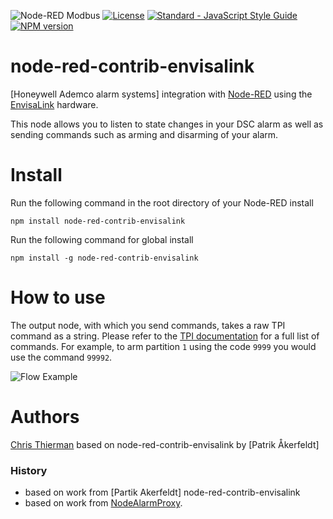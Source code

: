 ![Node-RED Modbus](http://b.repl.ca/v1/Node--RED-Modbus-green.png)
[![License](https://img.shields.io/badge/License-Apache%202.0-blue.svg)](https://opensource.org/licenses/Apache-2.0)
[![Standard - JavaScript Style Guide](https://img.shields.io/badge/code%20style-standard-brightgreen.svg)](http://standardjs.com/)
[![NPM version](https://badge.fury.io/js/node-red-contrib-envisalink.png)](https://www.npmjs.com/package/node-red-contrib-envisalink)
# node-red-contrib-envisalink
[Honeywell Ademco alarm systems] integration with [Node-RED] using the [EnvisaLink] hardware.

This node allows you to listen to state changes in your DSC alarm as well as sending
commands such as arming and disarming of your alarm.

# Install

Run the following command in the root directory of your Node-RED install

    npm install node-red-contrib-envisalink

Run the following command for global install

    npm install -g node-red-contrib-envisalink

# How to use

The output node, with which you send commands, takes a raw TPI command as a string.
Please refer to the [TPI documentation] for a full list of commands.
For example, to arm partition `1` using the code `9999` you would use the command `99992`.

![Flow Example](https://github.com/pakerfeldt/node-red-contrib-envisalink/raw/master/images/example-flows.png)

# Authors

[Chris Thierman] 
based on node-red-contrib-envisalink by
[Patrik Åkerfeldt]

### History

* based on work from [Partik Akerfeldt] node-red-contrib-envisalink
* based on work from [NodeAlarmProxy].

[Node-RED]:           http://nodered.org/
[DSC alarm systems]:  http://www.dsc.com/
[EnvisaLink]:         http://www.eyezon.com/
[TPI documentation]:  https://github.com/cthierman/node-red-contrib-envisalink/raw/master/docs/EnvisaLinkTPI-1-08.pdf
[Chris Thierman]:     https://github.com/cthierman
[NodeAlarmProxy]:     https://github.com/entrocode/NodeAlarmProxy
